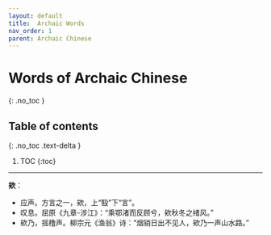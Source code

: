 ```yaml
---
layout: default
title:  Archaic Words
nav_order: 1
parent: Archaic Chinese
---
```


# Words of  Archaic Chinese
{: .no_toc }

## Table of contents
{: .no_toc .text-delta }

1. TOC
{:toc}

---


**欸**：

- 应声。方言之一，欸，上“殹”下“言”。
- 叹息。屈原《九章-涉江》：“乘鄂渚而反顾兮，欸秋冬之绪风。”
- 欸乃，摇橹声。柳宗元《渔翁》诗：“烟销日出不见人，欸乃一声山水路。”

